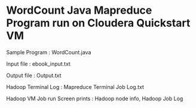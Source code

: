 # WordCount Java Mapreduce Program run on Cloudera Quickstart VM

Sample Program : WordCount.java

Input file : ebook_input.txt

Output file : Output.txt

Hadoop Terminal Log : Mapreduce Terminal Job Log.txt

Hadoop VM Job run Screen prints : Hadoop node info, Hadoop Job Log
